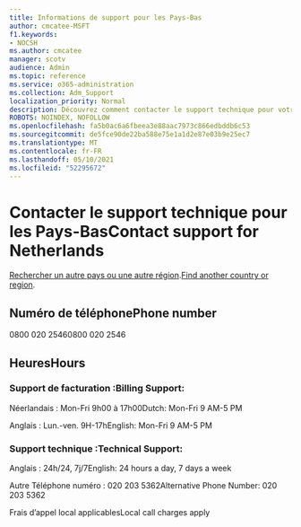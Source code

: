 ```yaml
---
title: Informations de support pour les Pays-Bas
author: cmcatee-MSFT
f1.keywords:
- NOCSH
ms.author: cmcatee
manager: scotv
audience: Admin
ms.topic: reference
ms.service: o365-administration
ms.collection: Adm_Support
localization_priority: Normal
description: Découvrez comment contacter le support technique pour votre pays ou région.
ROBOTS: NOINDEX, NOFOLLOW
ms.openlocfilehash: fa5b0ac6a6fbeea3e88aac7973c866edbddb6c53
ms.sourcegitcommit: de5fce90de22ba588e75e1a1d2e87e03b9e25ec7
ms.translationtype: MT
ms.contentlocale: fr-FR
ms.lasthandoff: 05/10/2021
ms.locfileid: "52295672"
---
```

# <a name="contact-support-for-netherlands"></a><span data-ttu-id="a3a74-103">Contacter le support technique pour les Pays-Bas</span><span class="sxs-lookup"><span data-stu-id="a3a74-103">Contact support for Netherlands</span></span>

<span data-ttu-id="a3a74-104">[Rechercher un autre pays ou une autre région](../../business-video/get-help-support.md).</span><span class="sxs-lookup"><span data-stu-id="a3a74-104">[Find another country or region](../../business-video/get-help-support.md).</span></span>

## <a name="phone-number"></a><span data-ttu-id="a3a74-105">Numéro de téléphone</span><span class="sxs-lookup"><span data-stu-id="a3a74-105">Phone number</span></span>
<span data-ttu-id="a3a74-106">0800 020 2546</span><span class="sxs-lookup"><span data-stu-id="a3a74-106">0800 020 2546</span></span>

## <a name="hours"></a><span data-ttu-id="a3a74-107">Heures</span><span class="sxs-lookup"><span data-stu-id="a3a74-107">Hours</span></span>
### <a name="billing-support"></a><span data-ttu-id="a3a74-108">Support de facturation :</span><span class="sxs-lookup"><span data-stu-id="a3a74-108">Billing Support:</span></span>

<span data-ttu-id="a3a74-109">Néerlandais : Mon-Fri 9h00 à 17h00</span><span class="sxs-lookup"><span data-stu-id="a3a74-109">Dutch: Mon-Fri 9 AM-5 PM</span></span>

<span data-ttu-id="a3a74-110">Anglais : Lun.-ven. 9H-17h</span><span class="sxs-lookup"><span data-stu-id="a3a74-110">English: Mon-Fri 9 AM-5 PM</span></span>

### <a name="technical-support"></a><span data-ttu-id="a3a74-111">Support technique :</span><span class="sxs-lookup"><span data-stu-id="a3a74-111">Technical Support:</span></span>

<span data-ttu-id="a3a74-112">Anglais : 24h/24, 7j/7</span><span class="sxs-lookup"><span data-stu-id="a3a74-112">English: 24 hours a day, 7 days a week</span></span>

<span data-ttu-id="a3a74-113">Autre Téléphone numéro : 020 203 5362</span><span class="sxs-lookup"><span data-stu-id="a3a74-113">Alternative Phone Number: 020 203 5362</span></span>

<span data-ttu-id="a3a74-114">Frais d’appel local applicables</span><span class="sxs-lookup"><span data-stu-id="a3a74-114">Local call charges apply</span></span>
